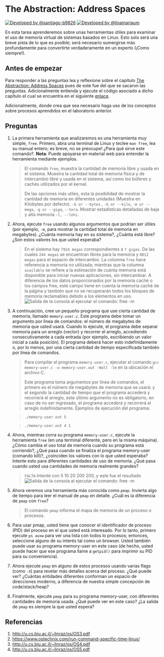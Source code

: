 # The Abstraction: Address Spaces #

[![Developed by @santiago-b9826](https://img.shields.io/badge/developed%20by-%40SantiagoBedoya-blue.svg  "Santiago Bedoya")](https://github.com/santiago-b9826)   [![Developed by @linamariaum](https://img.shields.io/badge/developed%20by-%40linamariaum-ff69b4.svg  "Lina María Uribe")](https://github.com/linamariaum)


En esta tarea aprenderemos sobre unas herramientas útiles para examinar el uso de memoria virtual de sistemas basados en Linux. 
Esto solo será una breve pista de lo que es posible; será necesario sumergirse más profundamente para convertirte verdaderamente 
en un experto (¡Como siempre!).

## Antes de empezar ##

Para responder a las preguntas lea y reflexione sobre el capítulo [The Abstraction: Address Spaces]( http://pages.cs.wisc.edu/~remzi/OSTEP/vm-intro.pdf) pues de este fue del que se sacaron las preguntas. Adicionalmente entienda y ejecute el código asociado a dicho capítulo el cual se encuentra en el siguiente [enlace](https://github.com/remzi-arpacidusseau/ostep-code/tree/master/vm-intro). 

Adicionalmente, donde crea que sea necesario haga uso de los conceptos sobre procesos aprendidos en el laboratorio anterior.

## Preguntas ##

1. La primera herramienta que analizaremos es una herramienta muy simple, ```free```. Primero, abra una terminal de Linux y 
teclee ```man free```, lea su manual entero; es breve, no se preocupe! ¿Para qué sirve este comando?. **Nota**: Puede apoyarse en 
material web para entender la herramienta mediante ejemplos.
    > El comando ```free```, muestra la cantidad de memoria libre y usada en el sistema. Muestra la cantidad total de memoria física y de intercambio libre y usada en el sistema, así como los búferes y cachés utilizados por el kernel.
    >
    >De las opciones más utiles, esta la posibilidad de mostrar la cantidad de memoria en diferentes unidades (Muestra en Kilobytes por defecto). ```-b or --bytes``` , ```-k or --kilo```, ```-m or --mega```, ```-g or --giga```, ```--tera```. Mostrar estadísticas detalladas de baja y alta memoria ```-l, --lohi```.

2. Ahora, ejecute ```free``` usando algunos argumentos que podrían ser útiles (por ejemplo, ```-m```, para mostrar 
la cantidad total de memoria en megabytes). ¿Cuánta memoria hay en su sistema?, ¿Cuánta está libre? 
¿Son estos valores los que usted esperaba?
    > En el sistema hay ```7924 megas``` correspondientes a ```7 gigas```. De las cuales ```244 megas``` se encuentran libres para la memoria y ```8012 megas``` para el espacio de intercambio.
    > La columna ```free``` hace referencia a memoria no utilizada; mientras que la columna ```available``` se refiere a la estimación de cuánta memoria está disponible para iniciar nuevas aplicaciones, sin intercambiar. A diferencia de los datos proporcionados por la memoria caché o los campos free, este campo tiene en cuenta la memoria caché de la página y también que no se recuperarán todos los bloques de memoria reclamables debido a los elementos en uso.
    ![Salida de la consola al ejecutar el comando: free -m](https://raw.githubusercontent.com/santiago-b9826/lab-address-spaces/master/assets/2.png)

3. A continuación, cree un pequeño programa que use cierta cantidad de memoria, llamado ```memory-user.c```. 
Este programa debe tomar un argumento por linea de comandos: el número de megabytes de memoria que usted usará. 
Cuando lo ejecute, el programa debe separar memoria para un arreglo (vector) y recorrer el arreglo, 
accediendo consecutivamente a cada entrada (por ejemplo, escribiendo un valor inicial a cada posición). El programa deberá hacer esto indefinidamente o, 
por lo menos, por una cierta cantidad de tiempo especificada también por línea de comandos.
    > Para compilar el programa ```memory-user.c```, ejecutar el comando ```gcc memory-user.c -o memory-user.out -Wall -lm``` en la ubicación el archivo C.
    >
    > Este programa toma argumentos por línea de comandos, el primero es el número de megabytes de memoria que se usará; y el segundo la cantidad de tiempo que el programa accederá y recorrerá el arreglo, este último argumento no es obligatorio, en caso de no ser ingresado, el programa accederá y recorrerá el arreglo indefinidamente.
    > Ejemplos de ejecución del programa:
    
    >   ```./memory-user.out 5```
    
    >   ```./memory-user.out 4 1```

4. Ahora, mientras corra su programa ```memory-user.c```, ejecute la herramienta ```free``` (en una terminal diferente, 
pero en la misma máquina). ¿Cómo cambia el uso total de memoria cuando su programa está corriendo?,
¿Qué pasa cuando se finaliza el programa memory-user (comando kill)?, ¿coinciden los valores con lo que usted esperaba? 
Intente esto para diferentes cantidades de uso de memoria. ¿Qué pasa cuando usted usa cantidades de memoria realmente grandes?
    > ```FALTA``` Intenté con 5 10 20 200 200, y este fue el resultado
    ![Salida de la consola al ejecutar el comando: free -m](https://raw.githubusercontent.com/santiago-b9826/lab-address-spaces/master/assets/4.png)

5. Ahora veremos una herramienta más conocida como ```pmap```. Invierta algo de tiempo para leer el manual de ```pmap``` 
en detalle. ¿Cuál es la diferencia de ```pmap``` con ```free```?
    > El comando ```pmap``` informa el mapa de memoria de un proceso o procesos.

6. Para usar pmap, usted tiene que conocer el identificador de proceso (PID) del proceso en el que usted está interesado. 
Por lo tanto, primero ejecute ```ps auxw``` para ver una lista con todos lo procesos; entonces, 
seleccione alguno de su interés tal como un browser. Usted también puede usar su programa memory-user en este caso 
(de hecho, usted puede hacer que ese programa llame a ```getpid()``` para imprimir su PID para su conveniencia).

7. Ahora ejecute ```pmap``` en alguno de estos procesos usando varias flags (como ```-X```) para revelar más detalles 
acerca del proceso. ¿Qué puede ver? ¿Cuántas entidades diferentes conforman un espacio de direcciones moderno, a diferencia de 
nuestra simple concepción de code/stack/heap?

8. Finalmente, ejecute ```pmap``` para su programa memory-user, con diferentes cantidades de memoria usada. ¿Qué puede ver en este caso?  ¿La salida de ```pmap``` es siempre la que usted espera?

## Referencias ##

1. http://u.cs.biu.ac.il/~linraz/os/OS3.pdf
2. https://www.ostechnix.com/run-command-specific-time-linux/
3. http://u.cs.biu.ac.il/~linraz/os/OS4.pdf
4. http://u.cs.biu.ac.il/~linraz/os/OS5.pdf
